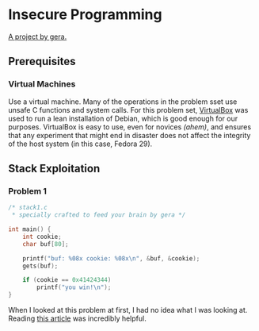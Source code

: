 # Insecure Programming

[A project by gera.](http://pages.cs.wisc.edu/~riccardo/sec/)

## Prerequisites

### Virtual Machines

Use a virtual machine. Many of the operations in the problem sset use unsafe C functions and system calls. For this problem set, [VirtualBox](https://www.virtualbox.org/) was used to run a lean installation of Debian, which is good enough for our purposes. VirtualBox is easy to use, even for novices _(ahem)_, and ensures that any experiment that might end in disaster does not affect the integrity of the host system (in this case, Fedora 29).

## Stack Exploitation

### Problem 1

```c
/* stack1.c
 * specially crafted to feed your brain by gera */

int main() {
	int cookie;
	char buf[80];

	printf("buf: %08x cookie: %08x\n", &buf, &cookie);
	gets(buf);

	if (cookie == 0x41424344)
		printf("you win!\n");
}
```

When I looked at this problem at first, I had no idea what I was looking at.
Reading [this article](https://dhavalkapil.com/blogs/Buffer-Overflow-Exploit/) was incredibly helpful.


